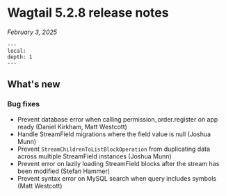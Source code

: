 # Wagtail 5.2.8 release notes

_February 3, 2025_

```{contents}
---
local:
depth: 1
---
```

## What's new


### Bug fixes

 * Prevent database error when calling permission_order.register on app ready (Daniel Kirkham, Matt Westcott)
 * Handle StreamField migrations where the field value is null (Joshua Munn)
 * Prevent `StreamChildrenToListBlockOperation` from duplicating data across multiple StreamField instances (Joshua Munn)
 * Prevent error on lazily loading StreamField blocks after the stream has been modified (Stefan Hammer)
 * Prevent syntax error on MySQL search when query includes symbols (Matt Westcott)
